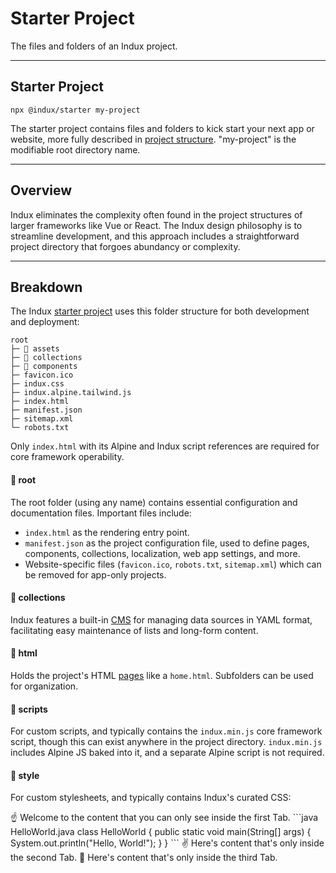 # Starter Project
The files and folders of an Indux project.

---

## Starter Project

```node
npx @indux/starter my-project
```

The starter project contains files and folders to kick start your next app or website, more fully described in [project structure](/projects/starter-project). "my-project" is the modifiable root directory name.

---

## Overview
Indux eliminates the complexity often found in the project structures of larger frameworks like Vue or React. The Indux design philosophy is to streamline development, and this approach includes a straightforward project directory that forgoes abundancy or complexity.

---

## Breakdown
The Indux [starter project](/getting-started/setup) uses this folder structure for both development and deployment:
```
root
├─ 📁 assets
├─ 📁 collections
├─ 📁 components
├─ favicon.ico
├─ indux.css
├─ indux.alpine.tailwind.js
├─ index.html
├─ manifest.json
├─ sitemap.xml
└─ robots.txt
```
<Note>Only `index.html` with its Alpine and Indux script references are required for core framework operability.</Note>

#### 📁 root
The root folder (using any name) contains essential configuration and documentation files. Important files include:
- `index.html` as the rendering entry point.
- `manifest.json` as the project configuration file, used to define pages, components, collections, localization, web app settings, and more.
- Website-specific files (`favicon.ico`, `robots.txt`, `sitemap.xml`) which can be removed for app-only projects.

#### 📁 collections
Indux features a built-in [CMS](docs/cms-collections) for managing data sources in YAML format, facilitating easy maintenance of lists and long-form content.

#### 📁 html
Holds the project's HTML [pages](/pages) like a `home.html`. Subfolders can be used for organization.

#### 📁 scripts
For custom scripts, and typically contains the `indux.min.js` core framework script, though this can exist anywhere in the project directory.
<Note>`indux.min.js` includes Alpine JS baked into it, and a separate Alpine script is not required.</Note>

#### 📁 style
For custom stylesheets, and typically contains Indux's curated CSS:
<StylesheetList />

<Tabs>
  <Tab title="First Tab">
    ☝️ Welcome to the content that you can only see inside the first Tab.
    ```java HelloWorld.java
      class HelloWorld {
          public static void main(String[] args) {
              System.out.println("Hello, World!");
          }
      }
    ```
  </Tab>
  <Tab title="Second Tab">
    ✌️ Here's content that's only inside the second Tab.
  </Tab>
  <Tab title="Third Tab">
    💪 Here's content that's only inside the third Tab.
  </Tab>
</Tabs>